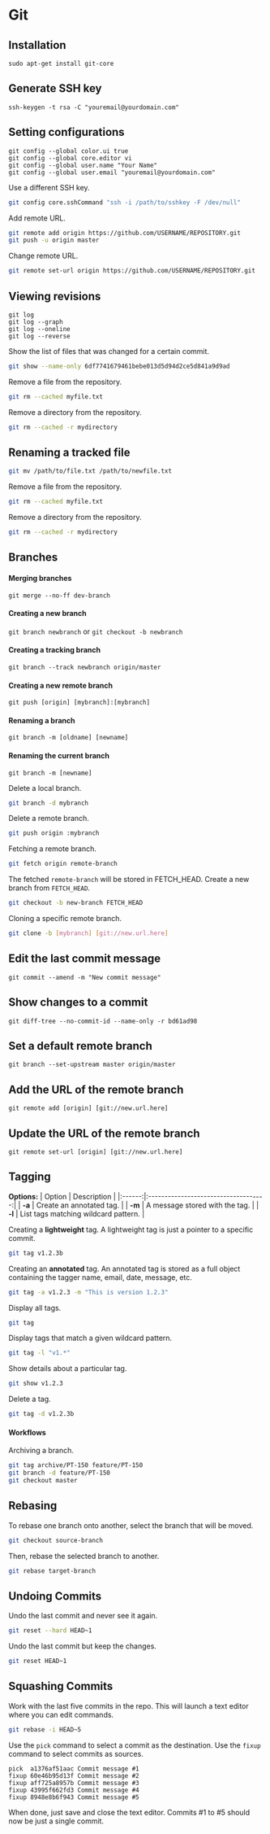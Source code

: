 Git 
===

## Installation
`sudo apt-get install git-core`

## Generate SSH key
`ssh-keygen -t rsa -C "youremail@yourdomain.com"`

## Setting configurations
    git config --global color.ui true
    git config --global core.editor vi
    git config --global user.name "Your Name"
    git config --global user.email "youremail@yourdomain.com"

Use a different SSH key.

```bash
git config core.sshCommand "ssh -i /path/to/sshkey -F /dev/null"
```

Add remote URL.

```bash
git remote add origin https://github.com/USERNAME/REPOSITORY.git
git push -u origin master
```

Change remote URL.

```bash
git remote set-url origin https://github.com/USERNAME/REPOSITORY.git
```

## Viewing revisions
    git log
    git log --graph
    git log --oneline
    git log --reverse

Show the list of files that was changed for a certain commit.

```bash
git show --name-only 6df7741679461bebe013d5d94d2ce5d841a9d9ad
```

Remove a file from the repository.

```sh
git rm --cached myfile.txt
```

Remove a directory from the repository.

```sh
git rm --cached -r mydirectory
```

## Renaming a tracked file

```sh
git mv /path/to/file.txt /path/to/newfile.txt
```


Remove a file from the repository.

```sh
git rm --cached myfile.txt
```

Remove a directory from the repository.

```sh
git rm --cached -r mydirectory
```


Branches
--------------------------------------------------
#### Merging branches
`git merge --no-ff dev-branch`

#### Creating a new branch
`git branch newbranch` or `git checkout -b newbranch`

#### Creating a tracking branch
`git branch --track newbranch origin/master`

#### Creating a new remote branch
`git push [origin] [mybranch]:[mybranch]`

#### Renaming a branch
`git branch -m [oldname] [newname]`

#### Renaming the current branch
`git branch -m [newname]`

Delete a local branch.

```sh
git branch -d mybranch
```

Delete a remote branch.

```sh
git push origin :mybranch
```

Fetching a remote branch.

```sh
git fetch origin remote-branch
```

The fetched `remote-branch` will be stored in FETCH_HEAD. Create a new branch from `FETCH_HEAD`.

```sh
git checkout -b new-branch FETCH_HEAD
```

Cloning a specific remote branch.

```sh
git clone -b [mybranch] [git://new.url.here]
```

## Edit the last commit message
`git commit --amend -m "New commit message"`

## Show changes to a commit
`git diff-tree --no-commit-id --name-only -r bd61ad98`

## Set a default remote branch
`git branch --set-upstream master origin/master`


## Add the URL of the remote branch
`git remote add [origin] [git://new.url.here]`

## Update the URL of the remote branch
`git remote set-url [origin] [git://new.url.here]`


Tagging
--------------------------------------------------

**Options:**
| Option | Description                          |
|:------:|:------------------------------------:|
| **-a** | Create an annotated tag.             |
| **-m** | A message stored with the tag.       |
| **-l** | List tags matching wildcard pattern. |

Creating a **lightweight** tag. A lightweight tag is just a pointer to a specific commit.

```bash
git tag v1.2.3b
```

Creating an **annotated** tag. An annotated tag is stored as a full object containing the tagger name, email, date, message, etc.

```bash
git tag -a v1.2.3 -m "This is version 1.2.3"
```

Display all tags.

```bash
git tag
```

Display tags that match a given wildcard pattern.

```bash
git tag -l "v1.*"
```

Show details about a particular tag.

```bash
git show v1.2.3
```

Delete a tag.

```bash
git tag -d v1.2.3b
```

#### Workflows

Archiving a branch.

```bash
git tag archive/PT-150 feature/PT-150
git branch -d feature/PT-150
git checkout master
```


Rebasing
--------------------------------------------------

To rebase one branch onto another, select the branch that will be moved.

```bash
git checkout source-branch
```

Then, rebase the selected branch to another.

```bash
git rebase target-branch
```


Undoing Commits
--------------------------------------------------

Undo the last commit and never see it again.

```bash
git reset --hard HEAD~1
```

Undo the last commit but keep the changes.

```bash
git reset HEAD~1
```


Squashing Commits
--------------------------------------------------

Work with the last five commits in the repo. This will launch a text editor where you can edit commands.

```bash
git rebase -i HEAD~5
```

Use the `pick` command to select a commit as the destination. Use the `fixup` command to select commits as sources.

```
pick  a1376af51aac Commit message #1
fixup 60e46b95d13f Commit message #2
fixup aff725a8957b Commit message #3
fixup 43995f662fd3 Commit message #4
fixup 8948e8b6f943 Commit message #5
```

When done, just save and close the text editor. Commits #1 to #5 should now be just a single commit.